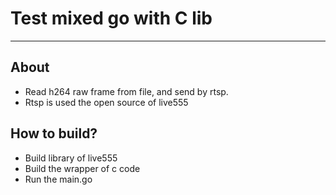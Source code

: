 # Test mixed go with C lib
---
## About
* Read h264 raw frame from file, and send by rtsp.
* Rtsp is used the open source of live555 

## How to build?
* Build library of live555
* Build the wrapper of c code
* Run the main.go
